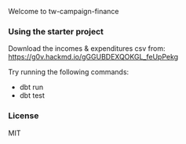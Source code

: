 Welcome to tw-campaign-finance

### Using the starter project

Download the incomes & expenditures csv from: https://g0v.hackmd.io/gGGUBDEXQOKGL_feUpPekg

Try running the following commands:
- dbt run
- dbt test


### License

MIT
